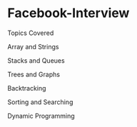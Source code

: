 # Facebook-Interview

Topics Covered

Array and Strings

Stacks and Queues

Trees and Graphs

Backtracking

Sorting and Searching

Dynamic Programming


